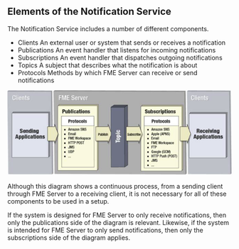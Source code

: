## Elements of the Notification Service ##

The Notification Service includes a number of different components.

- Clients An external user or system that sends or receives a notification
- Publications An event handler that listens for incoming notifications
- Subscriptions An event handler that dispatches outgoing notifications
- Topics A subject that describes what the notification is about
- Protocols Methods by which FME Server can receive or send notifications

![](./Images/Img4.01.ElementsOfNotification.png)

Although this diagram shows a continuous process, from a sending client through FME Server to a receiving client, it is not necessary for all of these components to be used in a setup.

If the system is designed for FME Server to only receive notifications, then only the publications side of the diagram is relevant. Likewise, if the system is intended for FME Server to only send notifications, then only the subscriptions side of the diagram applies.